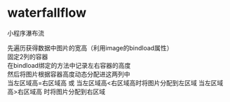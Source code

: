 # waterfallflow
小程序瀑布流

先遍历获得数据中图片的宽高（利用image的bindload属性）  
固定2列的容器  
在bindload绑定的方法中记录左右容器的高度  
然后将图片根据容器高度动态分配进这两列中  
当左区域高=右区域高 或 当左区域高<右区域高时将图片分配到左区域 当左区域高>右区域高 时将图片分配到右区域  
